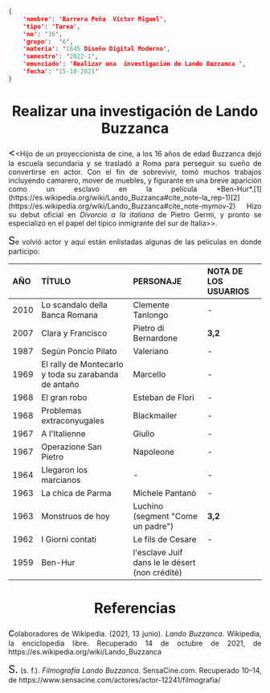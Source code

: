 ```json
{
    'nombre': 'Barrera Peña  Víctor Miguel',
    'tipo': 'Tarea',
    'no': '36',
    'grupo':  '6',
    'materia': '1645 Diseño Digital Moderno',
    'semestre': '2022-1',
    'enunciado': 'Realizar una  investigación de Lando Buzzanca ',
    'fecha': '15-10-2021'
}
```

<style>
    body{
  text-align: justify;
}
    h1{
        font-weight: bold;
        text-align:center;
    }
    p::first-letter{
  font-size: 1.3rem;
}
 a{
  text-decoration: none;
}
</style>
# Realizar una  investigación de Lando Buzzanca

<<Hijo de un proyeccionista de cine, a los 16 años de edad Buzzanca dejó la escuela secundaria y se trasladó a [Roma](https://es.wikipedia.org/wiki/Roma) para perseguir su sueño de convertirse en actor. Con el fin de sobrevivir, tomó muchos trabajos incluyendo camarero, mover de muebles, y [figurante](https://es.wikipedia.org/wiki/Figurante) en una breve aparición como un esclavo en la película *[Ben-Hur](https://es.wikipedia.org/wiki/Ben-Hur_(película_de_1959))*.[1](https://es.wikipedia.org/wiki/Lando_Buzzanca#cite_note-la_rep-1)[2](https://es.wikipedia.org/wiki/Lando_Buzzanca#cite_note-mymov-2) Hizo su debut oficial en *[Divorcio a la italiana](https://es.wikipedia.org/wiki/Divorcio_a_la_italiana)* de [Pietro Germi](https://es.wikipedia.org/wiki/Pietro_Germi), y pronto se especializó en el papel del típico inmigrante del sur de Italia>>.

Se volvió actor y aquí están enlistadas algunas de las peliculas en donde participo:



| AÑO  | TÍTULO                                                       | PERSONAJE                                      | NOTA DE LOS USUARIOS |
| :--- | :----------------------------------------------------------- | :--------------------------------------------- | :------------------- |
| 2010 | [Lo scandalo della Banca Romana](https://www.sensacine.com/peliculas/pelicula-188618/) | Clemente Tanlongo                              | -                    |
| 2007 | [Clara y Francisco](https://www.sensacine.com/peliculas/pelicula-234803/) | Pietro di Bernardone                           | **3,2**              |
| 1987 | [Según Poncio Pilato](https://www.sensacine.com/peliculas/pelicula-244959/) | Valeriano                                      | -                    |
| 1969 | [El rally de Montecarlo y toda su zarabanda de antaño](https://www.sensacine.com/peliculas/pelicula-44611/) | Marcello                                       | -                    |
| 1968 | [El gran robo](https://www.sensacine.com/peliculas/pelicula-61699/) | Esteban de Flori                               | -                    |
| 1968 | [Problemas extraconyugales](https://www.sensacine.com/peliculas/pelicula-108541/) | Blackmailer                                    | -                    |
| 1967 | [A l'Italienne](https://www.sensacine.com/peliculas/pelicula-51533/) | Giulio                                         | -                    |
| 1967 | [Operazione San Pietro](https://www.sensacine.com/peliculas/pelicula-121037/) | Napoleone                                      | -                    |
| 1964 | [Llegaron los marcianos](https://www.sensacine.com/peliculas/pelicula-258397/) | -                                              | -                    |
| 1963 | [La chica de Parma](https://www.sensacine.com/peliculas/pelicula-188558/) | Michele Pantanò                                | -                    |
| 1963 | [Monstruos de hoy](https://www.sensacine.com/peliculas/pelicula-5306/) | Luchino (segment "Come un padre")              | **3,2**              |
| 1962 | [I Giorni contati](https://www.sensacine.com/peliculas/pelicula-198047/) | Le fils de Cesare                              | -                    |
| 1959 | [Ben-Hur](https://www.sensacine.com/peliculas/pelicula-1532/) | l'esclave Juif dans le le désert (non crédité) |                      |

# Referencias

colaboradores de Wikipedia. (2021, 13 junio). *Lando Buzzanca*. Wikipedia, la enciclopedia libre. Recuperado 14 de octubre de 2021, de https://es.wikipedia.org/wiki/Lando_Buzzanca

S. (s. f.). *Filmografía Lando Buzzanca*. SensaCine.com. Recuperado 10–14, de https://www.sensacine.com/actores/actor-12241/filmografia/

